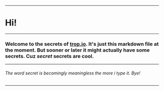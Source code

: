 ------
# Hi!
----
### Welcome to the **secrets** of [trop.io](http://trop.io). It's just this markdown file at the moment. But sooner or later it might actually have some **secrets**. Cuz *secret* ****secrets**** are cool.
-----
###### The word secret is becomingly meaningless the more i type it. Bye!
-----
